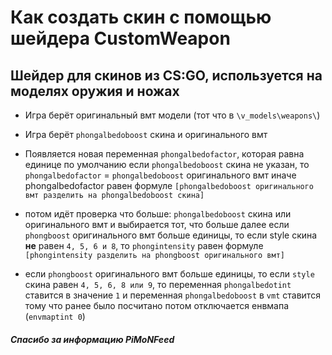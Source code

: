 # Как создать скин с помощью шейдера CustomWeapon 

## Шейдер для скинов из CS:GO, используется на моделях оружия и ножах

- Игра берёт оригинальный вмт модели (тот что в ``\v_models\weapons\``)
- Игра берёт ``phongalbedoboost`` скина и оригинального вмт
    
- Появляется новая переменная ``phongalbedofactor``, которая равна единице по умолчанию
если ``phongalbedoboost`` скина не указан, то ``phongalbedofactor`` = ``phongalbedoboost`` оригинального вмт
иначе phongalbedofactor равен формуле ```[phongalbedoboost оригинального вмт разделить на phongalbedoboost скина]```
- потом идёт проверка что больше: ``phongalbedoboost`` скина или оригинального вмт и выбирается тот, что больше
далее если ``phongboost`` оригинального вмт больше единицы, то если style скина **не** равен ``4, 5, 6 и 8``, то ``phongintensity`` равен формуле ```[phongintensity разделить на phongboost оригинального вмт]```
- если ``phongboost`` оригинального вмт больше единицы, то если ``style`` скина равен ``4, 5, 6, 8 или 9``, то переменная ``phongalbedotint`` ставится в значение ``1`` и переменная ``phongalbedoboost`` в `vmt` ставится тому что ранее было посчитано
потом отключается енвмапа (``envmaptint 0``)

##### Спасибо за информацию PiMoNFeed
